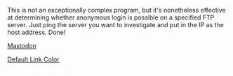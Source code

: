 This is not an exceptionally complex program, but it's nonetheless effective at determining whether anonymous login is possible on a specified FTP server.
Just ping the server you want to investigate and put in the IP as the host address. Done!

<a rel="me" href="">Mastodon</a>
<p>
  <a href="https://infosec.exchange/@SecurityByAndrew">Default Link Color</a>
  <br />
  <a href="https://infosec.exchange/@SecurityByAndrew" style="color:#FFFFFF">Changed Link Color</a>
  <br />
</p
